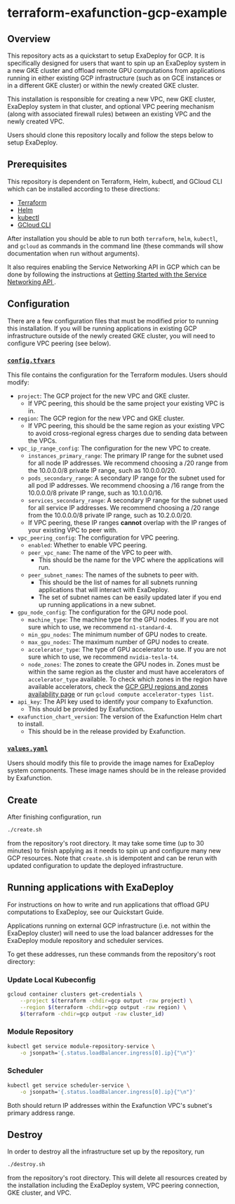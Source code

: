 # terraform-exafunction-gcp-example

## Overview
This repository acts as a quickstart to setup ExaDeploy for GCP. It is specifically designed for users that want to spin up an ExaDeploy system in a new GKE cluster and offload remote GPU computations from applications running in either existing GCP infrastructure (such as on GCE instances or in a different GKE cluster) or within the newly created GKE cluster.

This installation is responsible for creating a new VPC, new GKE cluster, ExaDeploy system in that cluster, and optional VPC peering mechanism (along with associated firewall rules) between an existing VPC and the newly created VPC.

Users should clone this repository locally and follow the steps below to setup ExaDeploy.

## Prerequisites
This repository is dependent on Terraform, Helm, kubectl, and GCloud CLI which can be installed according to these directions:
* [Terraform](https://www.terraform.io/downloads)
* [Helm](https://helm.sh/docs/intro/install/)
* [kubectl](https://kubernetes.io/docs/tasks/tools/install-kubectl/)
* [GCloud CLI](https://cloud.google.com/sdk/docs/install)

After installation you should be able to run both `terraform`, `helm`, `kubectl`, and `gcloud` as commands in the command line (these commands will show documentation when run without arguments).

It also requires enabling the Service Networking API in GCP which can be done by following the instructions at [Getting Started with the Service Networking API ](https://cloud.google.com/service-infrastructure/docs/service-networking/getting-started#enabling_the_service).

## Configuration
There are a few configuration files that must be modified prior to running this installation. If you will be running applications in existing GCP infrastructure outside of the newly created GKE cluster, you will need to configure VPC peering (see below).

### [`config.tfvars`](/config.tfvars)
This file contains the configuration for the Terraform modules. Users should modify:
* `project`: The GCP project for the new VPC and GKE cluster.
    * If VPC peering, this should be the same project your existing VPC is in.
* `region`: The GCP region for the new VPC and GKE cluster.
    * If VPC peering, this should be the same region as your existing VPC to avoid cross-regional egress charges due to sending data between the VPCs.
* `vpc_ip_range_config`: The configuration for the new VPC to create.
    * `instances_primary_range`: The primary IP range for the subnet used for all node IP addresses. We recommend choosing a /20 range from the 10.0.0.0/8 private IP range, such as 10.0.0.0/20.
    * `pods_secondary_range`: A secondary IP range for the subnet used for all pod IP addresses. We recommend choosing a /16 range from the 10.0.0.0/8 private IP range, such as 10.1.0.0/16.
    * `services_secondary_range`: A secondary IP range for the subnet used for all service IP addresses. We recommend choosing a /20 range from the 10.0.0.0/8 private IP range, such as 10.2.0.0/20.
    * If VPC peering, these IP ranges **cannot** overlap with the IP ranges of your existing VPC to peer with.
* `vpc_peering_config`: The configuration for VPC peering.
    * `enabled`: Whether to enable VPC peering.
    * `peer_vpc_name`: The name of the VPC to peer with.
        * This should be the name for the VPC where the applications will run.
    * `peer_subnet_names`: The names of the subnets to peer with.
        * This should be the list of names for all subnets running applications that will interact with ExaDeploy.
        * The set of subnet names can be easily updated later if you end up running applications in a new subnet.
* `gpu_node_config`: The configuration for the GPU node pool.
    * `machine_type`: The machine type for the GPU nodes. If you are not sure which to use, we recommend `n1-standard-4`.
    * `min_gpu_nodes`: The minimum number of GPU nodes to create.
    * `max_gpu_nodes`: The maximum number of GPU nodes to create.
    * `accelerator_type`: The type of GPU accelerator to use. If you are not sure which to use, we recommend `nvidia-tesla-t4`.
    * `node_zones`: The zones to create the GPU nodes in. Zones must be within the same region as the cluster and must have accelerators of `accelerator_type` available. To check which zones in the region have available accelerators, check the [GCP GPU regions and zones availability page](https://cloud.google.com/compute/docs/gpus/gpu-regions-zones#gpu_regions_and_zones) or run `gcloud compute accelerator-types list`.
* `api_key`: The API key used to identify your company to Exafunction.
    * This should be provided by Exafunction.
* `exafunction_chart_version`: The version of the Exafunction Helm chart to install.
    * This should be in the release provided by Exafunction.

### [`values.yaml`](/values.yaml)
Users should modify this file to provide the image names for ExaDeploy system components. These image names should be in the release provided by Exafunction.

## Create
After finishing configuration, run
```bash
./create.sh
```
from the repository's root directory. It may take some time (up to 30 minutes) to finish applying as it needs to spin up and configure many new GCP resources. Note that `create.sh` is idempotent and can be rerun with updated configuration to update the deployed infrastructure.

## Running applications with ExaDeploy
For instructions on how to write and run applications that offload GPU computations to ExaDeploy, see our Quickstart Guide.

Applications running on external GCP infrastructure (i.e. not within the ExaDeploy cluster) will need to use the load balancer addresses for the ExaDeploy module repository and scheduler services.

To get these addresses, run these commands from the repository's root directory:

### Update Local Kubeconfig
```bash
gcloud container clusters get-credentials \
    --project $(terraform -chdir=gcp output -raw project) \
    --region $(terraform -chdir=gcp output -raw region) \
    $(terraform -chdir=gcp output -raw cluster_id)
```

### Module Repository
```bash
kubectl get service module-repository-service \
    -o jsonpath='{.status.loadBalancer.ingress[0].ip}{"\n"}'
```

### Scheduler
```bash
kubectl get service scheduler-service \
    -o jsonpath='{.status.loadBalancer.ingress[0].ip}{"\n"}'
```

Both should return IP addresses within the Exafunction VPC's subnet's primary address range.

## Destroy
In order to destroy all the infrastructure set up by the repository, run
```bash
./destroy.sh
```
from the repository's root directory. This will delete all resources created by the installation including the ExaDeploy system, VPC peering connection, GKE cluster, and VPC.
